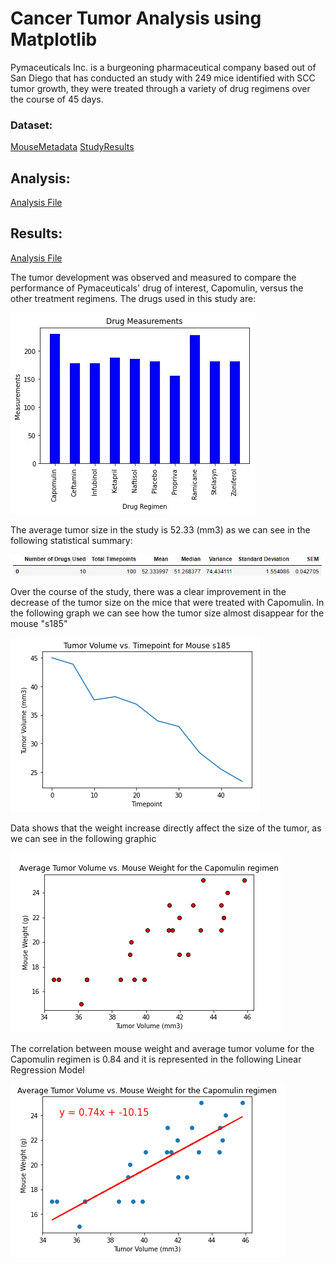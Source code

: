 # Cancer Tumor Analysis using Matplotlib

Pymaceuticals Inc. is a burgeoning pharmaceutical company based out of San Diego that has conducted an study with 249 mice identified with SCC tumor growth, they were treated through a variety of drug regimens over the course of 45 days. 

### Dataset:

[MouseMetadata](Pymaceuticals/data/Mouse_metadata.csv)
[StudyResults](Pymaceuticals/data/Study_results.csv)

## Analysis:

[Analysis File](Pymaceuticals/pymaceuticals_starter.ipynb)

## Results:

[Analysis File](Pymaceuticals/pymaceuticals_starter.ipynb)

The tumor development was observed and measured to compare the performance of Pymaceuticals' drug of interest, Capomulin, versus the other treatment regimens. The drugs used in this study are:

 ![Drugs](Pymaceuticals/images/drugs.jpg)

 The average tumor size in the study is 52.33 (mm3) as we can see in the following statistical summary:

  ![Stat](Pymaceuticals/images/summary.jpg)

  Over the course of the study, there was a clear improvement in the decrease of the tumor size on the mice that were treated with Capomulin. In the following graph we can see how the tumor size almost disappear for the mouse "s185"

 ![Mouse](Pymaceuticals/images/tumorvstime.png)

 Data shows that the weight increase directly affect the size of the tumor, as we can see in the following graphic

 ![Scatter](Pymaceuticals/images/scatter.png)

The correlation between mouse weight and average tumor volume for the Capomulin regimen is 0.84 and it is represented in the following Linear Regression Model

 ![Linear Regression](Pymaceuticals/images/linearregression.png)



